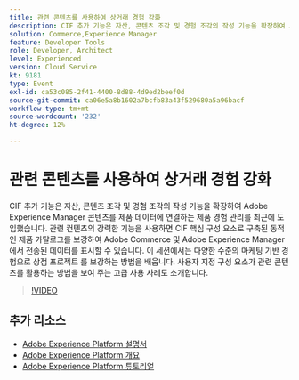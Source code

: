 ```yaml
---
title: 관련 콘텐츠를 사용하여 상거래 경험 강화
description: CIF 추가 기능은 자산, 콘텐츠 조각 및 경험 조각의 작성 기능을 확장하여 Adobe Experience Manager 콘텐츠를 제품 데이터에 연결하는 제품 경험 관리를 최근에 도입했습니다. 관련 컨텐츠의 강력한 기능을 사용하면 CIF 핵심 구성 요소로 구축된 동적인 제품 카탈로그를 보강하여 Adobe Commerce 및 Adobe Experience Manager에서 전송된 데이터를 표시할 수 있습니다. 이 세션에서는 다양한 수준의 마케팅 기반 경험으로 상점 프로젝트 를 보강하는 방법을 배웁니다. 사용자 지정 구성 요소가 관련 콘텐츠를 활용하는 방법을 보여 주는 고급 사용 사례도 소개합니다.
solution: Commerce,Experience Manager
feature: Developer Tools
role: Developer, Architect
level: Experienced
version: Cloud Service
kt: 9181
type: Event
exl-id: ca53c085-2f41-4400-8d88-4d9ed2beef0d
source-git-commit: ca06e5a8b1602a7bcfb83a43f529680a5a96bacf
workflow-type: tm+mt
source-wordcount: '232'
ht-degree: 12%

---
```


# 관련 콘텐츠를 사용하여 상거래 경험 강화

CIF 추가 기능은 자산, 콘텐츠 조각 및 경험 조각의 작성 기능을 확장하여 Adobe Experience Manager 콘텐츠를 제품 데이터에 연결하는 제품 경험 관리를 최근에 도입했습니다. 관련 컨텐츠의 강력한 기능을 사용하면 CIF 핵심 구성 요소로 구축된 동적인 제품 카탈로그를 보강하여 Adobe Commerce 및 Adobe Experience Manager에서 전송된 데이터를 표시할 수 있습니다. 이 세션에서는 다양한 수준의 마케팅 기반 경험으로 상점 프로젝트 를 보강하는 방법을 배웁니다. 사용자 지정 구성 요소가 관련 콘텐츠를 활용하는 방법을 보여 주는 고급 사용 사례도 소개합니다.

>[!VIDEO](https://video.tv.adobe.com/v/337772/?quality=12&learn=on&hidetitle=true)

## 추가 리소스

- [Adobe Experience Platform 설명서](https://experienceleague.adobe.com/docs/experience-platform.html)
- [Adobe Experience Platform 개요](https://experienceleague.adobe.com/docs/experience-platform/landing/home.html?lang=ko)
- [Adobe Experience Platform 튜토리얼](https://experienceleague.adobe.com/docs/platform-learn/tutorials/overview.html?lang=en)
